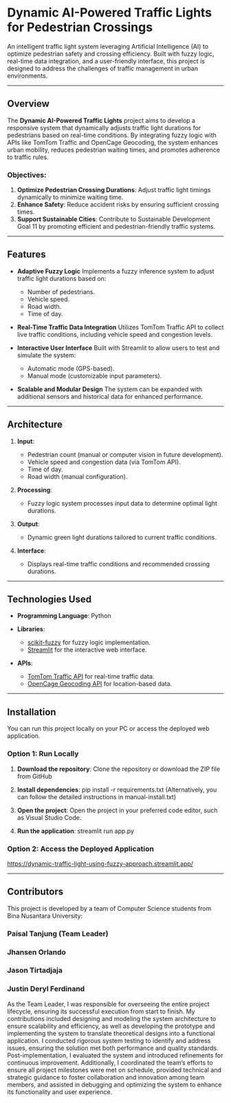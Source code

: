 # Dynamic AI-Powered Traffic Lights for Pedestrian Crossings  

An intelligent traffic light system leveraging Artificial Intelligence (AI) to optimize pedestrian safety and crossing efficiency. Built with fuzzy logic, real-time data integration, and a user-friendly interface, this project is designed to address the challenges of traffic management in urban environments.

---

## Overview

The **Dynamic AI-Powered Traffic Lights** project aims to develop a responsive system that dynamically adjusts traffic light durations for pedestrians based on real-time conditions. By integrating fuzzy logic with APIs like TomTom Traffic and OpenCage Geocoding, the system enhances urban mobility, reduces pedestrian waiting times, and promotes adherence to traffic rules.

### Objectives:
1. **Optimize Pedestrian Crossing Durations**: Adjust traffic light timings dynamically to minimize waiting time.
2. **Enhance Safety**: Reduce accident risks by ensuring sufficient crossing times.
3. **Support Sustainable Cities**: Contribute to Sustainable Development Goal 11 by promoting efficient and pedestrian-friendly traffic systems.

---

## Features

- **Adaptive Fuzzy Logic**
  Implements a fuzzy inference system to adjust traffic light durations based on:
  - Number of pedestrians.
  - Vehicle speed.
  - Road width.
  - Time of day.

- **Real-Time Traffic Data Integration**
  Utilizes TomTom Traffic API to collect live traffic conditions, including vehicle speed and congestion levels.

- **Interactive User Interface**
  Built with Streamlit to allow users to test and simulate the system:
  - Automatic mode (GPS-based).
  - Manual mode (customizable input parameters).

- **Scalable and Modular Design**
  The system can be expanded with additional sensors and historical data for enhanced performance.

---

## Architecture

1. **Input**:
   - Pedestrian count (manual or computer vision in future development).  
   - Vehicle speed and congestion data (via TomTom API).  
   - Time of day.  
   - Road width (manual configuration).  

2. **Processing**:
   - Fuzzy logic system processes input data to determine optimal light durations.  

3. **Output**:
   - Dynamic green light durations tailored to current traffic conditions.  

4. **Interface**:
   - Displays real-time traffic conditions and recommended crossing durations.

---

## Technologies Used

- **Programming Language**: Python  
- **Libraries**:  
  - [scikit-fuzzy](https://pythonhosted.org/scikit-fuzzy/) for fuzzy logic implementation.  
  - [Streamlit](https://streamlit.io/) for the interactive web interface.  

- **APIs**:  
  - [TomTom Traffic API](https://developer.tomtom.com/) for real-time traffic data.  
  - [OpenCage Geocoding API](https://opencagedata.com/) for location-based data.  

---

## Installation

You can run this project locally on your PC or access the deployed web application.

### Option 1: Run Locally

1. **Download the repository**:
   Clone the repository or download the ZIP file from GitHub

2. **Install dependencies**:
   pip install -r requirements.txt (Alternatively, you can follow the detailed instructions in manual-install.txt)

3. **Open the project**:
    Open the project in your preferred code editor, such as Visual Studio Code.

4. **Run the application**:
    streamlit run app.py

### Option 2: Access the Deployed Application
https://dynamic-traffic-light-using-fuzzy-approach.streamlit.app/

---

## Contributors  
This project is developed by a team of Computer Science students from Bina Nusantara University:

### Paisal Tanjung (Team Leader)  
### Jhansen Orlando  
### Jason Tirtadjaja  
### Justin Deryl Ferdinand  

As the Team Leader, I was responsible for overseeing the entire project lifecycle, ensuring its successful execution from start to finish. My contributions included designing and modeling the system architecture to ensure scalability and efficiency, as well as developing the prototype and implementing the system to translate theoretical designs into a functional application. I conducted rigorous system testing to identify and address issues, ensuring the solution met both performance and quality standards. Post-implementation, I evaluated the system and introduced refinements for continuous improvement. Additionally, I coordinated the team’s efforts to ensure all project milestones were met on schedule, provided technical and strategic guidance to foster collaboration and innovation among team members, and assisted in debugging and optimizing the system to enhance its functionality and user experience.



